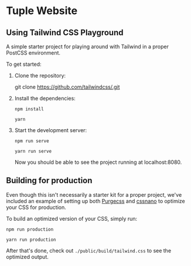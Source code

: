 # Tuple Website

## Using Tailwind CSS Playground

A simple starter project for playing around with Tailwind in a proper PostCSS environment.

To get started:

1. Clone the repository:

   git clone https://github.com/tailwindcss/.git

2. Install the dependencies:

   ```
   npm install

   yarn
   ```

3. Start the development server:

   ```
   npm run serve

   yarn run serve
   ```

   Now you should be able to see the project running at localhost:8080.

## Building for production

Even though this isn't necessarily a starter kit for a proper project, we've included an example of setting up both [Purgecss](https://www.purgecss.com/) and [cssnano](https://cssnano.co/) to optimize your CSS for production.

To build an optimized version of your CSS, simply run:

```
npm run production

yarn run production
```

After that's done, check out `./public/build/tailwind.css` to see the optimized output.
